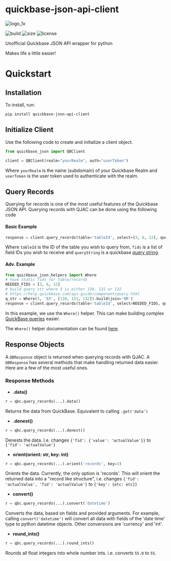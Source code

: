 # quickbase-json-api-client

![logo_1x](https://user-images.githubusercontent.com/38849824/158674431-03b257ec-fa17-49bd-ac35-8c94e95f28f3.png)

![build](https://img.shields.io/github/workflow/status/robswc/quickbase-json-api-client/Python%20application?style=for-the-badge)
![size](https://img.shields.io/github/languages/code-size/robswc/quickbase-json-api-client?style=for-the-badge)
![license](https://img.shields.io/github/license/robswc/quickbase-json-api-client?style=for-the-badge)

Unofficial Quickbase JSON API wrapper for python

Makes life a little easier!

# Quickstart

## Installation
To install, run:

```shell
pip install quickbase-json-api-client
```

## Initialize Client
Use the following code to create and initialize a client object. 
```python
from quickbase_json import QBClient

client = QBClient(realm="yourRealm", auth="userToken")
```

Where `yourRealm` is the name (subdomain) of your Quickbase Realm and `userToken` is the user token used to authenticate
with the realm.

## Query Records
Querying for records is one of the most useful features of the Quickbase JSON API.  Querying records with QJAC can be done
using the following code

#### Basic Example

```python
response = client.query_records(table='tableId', select=[3, 6, 12], query='queryString')
```

Where `tableId` is the ID of the table you wish to query from, `fids` is a list of field IDs you wish to receive and `queryString`
is a quickbase [query string](https://help.quickbase.com/api-guide/componentsquery.html).


#### Adv. Example

```python
from quickbase_json.helpers import Where
# have static fids for table/records
NEEDED_FIDS = [3, 6, 12]
# build query str where 3 is either 130, 131 or 132
# https://help.quickbase.com/api-guide/componentsquery.html
q_str = Where(3, 'EX', [130, 131, 132]).build(join='OR') 
response = client.query_records(table='tableId', select=NEEDED_FIDS, query=q_str)
```

In this example, we use the `Where()` helper.  This can make building complex [QuickBase queries](https://help.quickbase.com/api-guide/componentsquery.html) easier.

The `Where()` helper documentation can be found [here](!https://github.com/robswc/quickbase-json-api-client/wiki/Helper:-Where).


## Response Objects

A `QBResponse` object is returned when querying records with QJAC.  A `QBResponse` has several methods that make
handling returned data easier.  Here are a few of the most useful ones.

### Response Methods

- **.data()**

```python
r = qbc.query_records(...).data()
```

Returns the data from QuickBase.  Equivalent to calling `.get('data')` 

- **.denest()**

```python
r = qbc.query_records(...).denest()
```

Denests the data.  I.e. changes `{'fid': {'value': 'actualValue'}}` to `{'fid': 'actualValue'}`

- **orient(orient: str, key: int)**

```python
r = qbc.query_records(...).orient('records', key=3)
```

Orients the data.  Currently, the only option is 'records'.  This will orient the returned data into a "record like structure", i.e. changes
`{'fid': 'actualValue', 'fid': 'actualValue'}` to `{'key': {etc: etc}}`

- **convert()**


```python
r = qbc.query_records(...).convert('datetime')
```

Converts the data, based on fields and provided arguments.  For example, calling `convert('datetime')` will convert all data with fields
of the 'date time' type to python datetime objects.  Other conversions are 'currency' and 'int'.

- **round_ints()**


```python
r = qbc.query_records(...).round_ints()
```


Rounds all float integers into whole number ints.  i.e. converts `55.0` to `55`.

